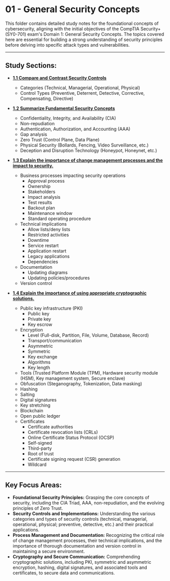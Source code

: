 # 01 - General Security Concepts

This folder contains detailed study notes for the foundational concepts of cybersecurity, aligning with the initial objectives of the CompTIA Security+ (SY0-701) exam's Domain 1: General Security Concepts.
The topics covered here are essential for building a strong understanding of security principles before delving into specific attack types and vulnerabilities.

---

## Study Sections:

* **[1.1 Compare and Contrast Security Controls](1.0-Compare-Contrast-Security-Controls.md)**
    * Categories (Technical, Managerial, Operational, Physical)
    * Control Types (Preventive, Deterrent, Detective, Corrective, Compensating, Directive)

* **[1.2 Summarize Fundamental Security Concepts](1.1-Summarize-Fundamental-Security-Concepts.md)**
    * Confidentiality, Integrity, and Availability (CIA)
    * Non-repudiation
    * Authentication, Authorization, and Accounting (AAA)
    * Gap analysis
    * Zero Trust (Control Plane, Data Plane)
    * Physical Security (Bollards, Fencing, Video Surveillance, etc.)
    * Deception and Disruption Technology (Honeypot, Honeynet, etc.)

* **[1.3 Explain the importance of change management processes and the impact to security.](1.3-Change-Management-Processes.md)**
    * Business processes impacting security operations
        * Approval process
        * Ownership
        * Stakeholders
        * Impact analysis
        * Test results
        * Backout plan
        * Maintenance window
        * Standard operating procedure
    * Technical implications
        * Allow lists/deny lists
        * Restricted activities
        * Downtime
        * Service restart
        * Application restart
        * Legacy applications
        * Dependencies
    * Documentation
        * Updating diagrams
        * Updating policies/procedures
    * Version control

* **[1.4 Explain the importance of using appropriate cryptographic solutions.](1.4-Cryptographic-Solutions.md)**
    * Public key infrastructure (PKI)
        * Public key
        * Private key
        * Key escrow
    * Encryption
        * Level (Full-disk, Partition, File, Volume, Database, Record)
        * Transport/communication
        * Asymmetric
        * Symmetric
        * Key exchange
        * Algorithms
        * Key length
    * Tools (Trusted Platform Module (TPM), Hardware security module (HSM), Key management system, Secure enclave)
    * Obfuscation (Steganography, Tokenization, Data masking)
    * Hashing
    * Salting
    * Digital signatures
    * Key stretching
    * Blockchain
    * Open public ledger
    * Certificates
        * Certificate authorities
        * Certificate revocation lists (CRLs)
        * Online Certificate Status Protocol (OCSP)
        * Self-signed
        * Third-party
        * Root of trust
        * Certificate signing request (CSR) generation
        * Wildcard

---

## Key Focus Areas:

* **Foundational Security Principles:** Grasping the core concepts of security, including the CIA Triad, AAA, non-repudiation, and the evolving principles of Zero Trust.
* **Security Controls and Implementations:** Understanding the various categories and types of security controls (technical, managerial, operational, physical; preventive, detective, etc.) and their practical applications.
* **Process Management and Documentation:** Recognizing the critical role of change management processes, their technical implications, and the importance of thorough documentation and version control in maintaining a secure environment.
* **Cryptography and Secure Communication:** Comprehending cryptographic solutions, including PKI, symmetric and asymmetric encryption, hashing, digital signatures, and associated tools and certificates, to secure data and communications.

